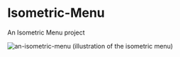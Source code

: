 # Isometric-Menu
An Isometric Menu project

![an-isometric-menu](https://github.com/MJNicholl/Isometric-Menu/assets/128494196/fc331271-970f-4cc6-ae7f-f0346ec6dba0)
(illustration of the isometric menu)
